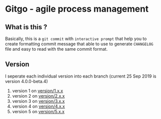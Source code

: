 # Gitgo - agile process management

## What is this ?

Basically, this is a `git commit` with `interactive prompt` that help you to create formatting commit message that able to use to generate `CHANGELOG` file and easy to read with the same commit format.

## Version

I seperate each individual version into each branch (current 25 Sep 2019 is version 4.0.0-beta.4)

1. version 1 on [version/1.x.x](https://github.com/kamontat/gitgo/tree/version/1.x.x)
2. version 2 on [version/2.x.x](https://github.com/kamontat/gitgo/tree/version/2.x.x)
3. version 3 on [version/3.x.x](https://github.com/kamontat/gitgo/tree/version/3.x.x)
4. version 4 on [version/4.x.x](https://github.com/kamontat/gitgo/tree/version/4.x.x)
5. version 5 on [version/5.x.x](https://github.com/kamontat/gitgo/tree/version/5.x.x)
